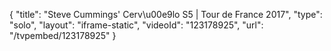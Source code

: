 {
    "title": "Steve Cummings' Cerv\u00e9lo S5 | Tour de France 2017",
    "type": "solo",
    "layout": "iframe-static",
    "videoId": "123178925",
    "url": "\/tvpembed\/123178925"
}